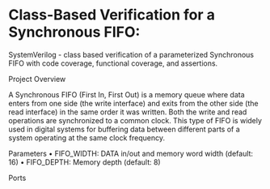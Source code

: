 # Class-Based Verification for a Synchronous FIFO:

SystemVerilog - class based verification of a parameterized Synchronous FIFO with code coverage, functional coverage, and assertions.

Project Overview

A Synchronous FIFO (First In, First Out) is a memory queue where data enters from one side (the write interface) and exits from the other side (the read interface) in the same order it was written. Both the write and read operations are synchronized to a common clock. This type of FIFO is widely used in digital systems for buffering data between different parts of a system operating at the same clock frequency.

Parameters
• FIFO_WIDTH: DATA in/out and memory word width (default: 16)
• FIFO_DEPTH: Memory depth (default: 8)

Ports 
